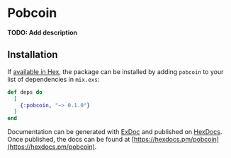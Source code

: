 # Pobcoin

**TODO: Add description**

## Installation

If [available in Hex](https://hex.pm/docs/publish), the package can be installed
by adding `pobcoin` to your list of dependencies in `mix.exs`:

```elixir
def deps do
  [
    {:pobcoin, "~> 0.1.0"}
  ]
end
```

Documentation can be generated with [ExDoc](https://github.com/elixir-lang/ex_doc)
and published on [HexDocs](https://hexdocs.pm). Once published, the docs can
be found at [https://hexdocs.pm/pobcoin](https://hexdocs.pm/pobcoin).

